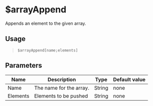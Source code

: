 # $arrayAppend
Appends an element to the given array.
## Usage
> `$arrayAppend[name;elements]`
## Parameters
|   Name   |       Description       |  Type  | Default value |
|----------|-------------------------|--------|---------------|
| Name     | The name for the array. | String | none          |
| Elements | Elements to be pushed   | String | none          |
